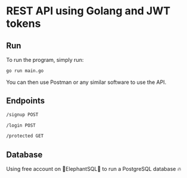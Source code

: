 # REST API using Golang and JWT tokens

## Run

To run the program, simply run:

```bash
go run main.go
```

You can then use Postman or any similar software to use the API.

## Endpoints
```bash
/signup POST
```

```bash
/login POST
```

```bash
/protected GET
```

## Database
Using free account on :elephant:ElephantSQL:elephant: to run a PostgreSQL database :fire:
